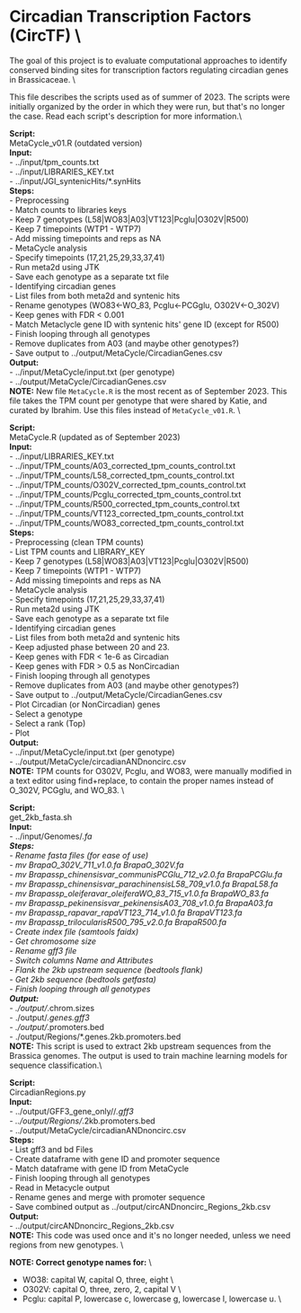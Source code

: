 # Circadian Transcription Factors (CircTF) \

The goal of this project is to evaluate computational approaches to identify conserved binding sites for transcription factors regulating circadian genes in Brassicaceae. \

This file describes the scripts used as of summer of 2023. The scripts were initially organized by the order in which they were run, but that's no longer the case. Read each script's description for more information.\


**Script:** \
    MetaCycle_v01.R (outdated version) \
**Input:** \
    - ../input/tpm_counts.txt \
    - ../input/LIBRARIES_KEY.txt \
    - ../input/JGI_syntenicHits/*.synHits \
**Steps:** \
    - Preprocessing \
        - Match counts to libraries keys \
        - Keep 7 genotypes (L58|WO83|A03|VT123|Pcglu|O302V|R500) \
        - Keep 7 timepoints (WTP1 - WTP7) \
        - Add missing timepoints and reps as NA \
    - MetaCycle analysis \
        - Specify timepoints (17,21,25,29,33,37,41) \
        - Run meta2d using JTK \
        - Save each genotype as a separate txt file \
    - Identifying circadian genes \
        - List files from both meta2d and syntenic hits \
        - Rename genotypes (WO83<-WO_83, Pcglu<-PCGglu, O302V<-O_302V) \
        - Keep genes with FDR < 0.001 \
        - Match Metaclycle gene ID with syntenic hits' gene ID (except for R500) \
        - Finish looping through all genotypes \
        - Remove duplicates from A03 (and maybe other genotypes?) \
        - Save output to ../output/MetaCycle/CircadianGenes.csv \
**Output:** \
    - ../input/MetaCycle/input.txt (per genotype) \
    - ../output/MetaCycle/CircadianGenes.csv \
**NOTE:** New file `MetaCycle.R` is the most recent as of September 2023. This file takes the TPM count per genotype that were shared by Katie, and curated by Ibrahim. Use this files instead of `MetaCycle_v01.R`. \


**Script:** \
    MetaCycle.R (updated as of September 2023) \
**Input:** \
    - ../input/LIBRARIES_KEY.txt \
    - ../input/TPM_counts/A03_corrected_tpm_counts_control.txt \
    - ../input/TPM_counts/L58_corrected_tpm_counts_control.txt \
    - ../input/TPM_counts/O302V_corrected_tpm_counts_control.txt \
    - ../input/TPM_counts/Pcglu_corrected_tpm_counts_control.txt \
    - ../input/TPM_counts/R500_corrected_tpm_counts_control.txt \
    - ../input/TPM_counts/VT123_corrected_tpm_counts_control.txt \
    - ../input/TPM_counts/WO83_corrected_tpm_counts_control.txt \
**Steps:** \
    - Preprocessing (clean TPM counts) \
        - List TPM counts and LIBRARY_KEY \
        - Keep 7 genotypes (L58|WO83|A03|VT123|Pcglu|O302V|R500) \
        - Keep 7 timepoints (WTP1 - WTP7) \
        - Add missing timepoints and reps as NA \
    - MetaCycle analysis \
        - Specify timepoints (17,21,25,29,33,37,41) \
        - Run meta2d using JTK \
        - Save each genotype as a separate txt file \
    - Identifying circadian genes \
        - List files from both meta2d and syntenic hits \
        - Keep adjusted phase between 20 and 23. \
        - Keep genes with FDR < 1e-6 as Circadian \
        - Keep genes with FDR > 0.5 as NonCircadian \
        - Finish looping through all genotypes \
        - Remove duplicates from A03 (and maybe other genotypes?) \
        - Save output to ../output/MetaCycle/CircadianGenes.csv \
    - Plot Circadian (or NonCircadian) genes \
        - Select a genotype \
        - Select a rank (Top) \
        - Plot \
**Output:** \
    - ../input/MetaCycle/input.txt (per genotype) \
    - ../output/MetaCycle/circadianANDnoncirc.csv \
**NOTE:** TPM counts for O302V, Pcglu, and WO83, were manually modified in a text editor using find+replace, to contain the proper names instead of O_302V, PCGglu, and WO_83. \


**Script:** \
    get_2kb_fasta.sh \
**Input:** \
    - ../input/Genomes/*.fa \
**Steps:** \
    - Rename fasta files (for ease of use) \
        - mv BrapaO_302V_711_v1.0.fa BrapaO_302V.fa \
        - mv Brapassp_chinensisvar_communisPCGlu_712_v2.0.fa BrapaPCGlu.fa \
        - mv Brapassp_chinensisvar_parachinensisL58_709_v1.0.fa BrapaL58.fa \
        - mv Brapassp_oleiferavar_oleiferaWO_83_715_v1.0.fa BrapaWO_83.fa \
        - mv Brapassp_pekinensisvar_pekinensisA03_708_v1.0.fa BrapaA03.fa \
        - mv Brapassp_rapavar_rapaVT123_714_v1.0.fa BrapaVT123.fa \
        - mv Brapassp_trilocularisR500_795_v2.0.fa BrapaR500.fa \
    - Create index file (samtools faidx) \
    - Get chromosome size \
    - Rename gff3 file \
    - Switch columns Name and Attributes \
    - Flank the 2kb upstream sequence (bedtools flank) \
    - Get 2kb sequence (bedtools getfasta) \
    - Finish looping through all genotypes \
**Output:** \
    - ./output/*.chrom.sizes \
    - ./output/*.genes.gff3 \
    - ./output/*.promoters.bed \
    - ./output/Regions/*.genes.2kb.promoters.bed \
**NOTE:** This script is used to extract 2kb upstream sequences from the Brassica genomes. The output is used to train machine learning models for sequence classification.\


**Script:** \
    CircadianRegions.py \
**Input:** \
    - ../output/GFF3_gene_only//*.gff3 \
    - ../output/Regions/*.2kb.promoters.bed \
    - ../output/MetaCycle/circadianANDnoncirc.csv \
**Steps:** \
    - List gff3 and bd Files \
    - Create dataframe with gene ID and promoter sequence \
    - Match dataframe with gene ID from MetaCycle \
    - Finish looping through all genotypes\
    - Read in Metacycle output \
    - Rename genes and merge with promoter sequence \
    - Save combined output as ../output/circANDnoncirc_Regions_2kb.csv \
**Output:** \
    - ../output/circANDnoncirc_Regions_2kb.csv \
**NOTE:** This code was used once and it's no longer needed, unless we need regions from new genotypes. \




**NOTE: Correct genotype names for:** \
- WO38: capital W, capital O, three, eight \
- O302V: capital O, three, zero, 2, capital V \
- Pcglu: capital P, lowercase c, lowercase g, lowercase l, lowercase u. \
